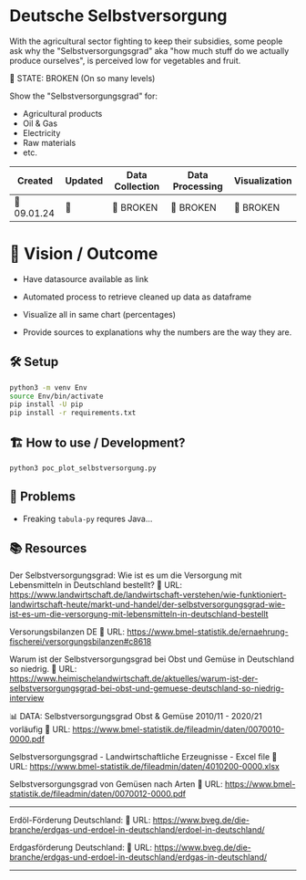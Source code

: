 # Deutsche Selbstversorgung
With the agricultural sector fighting to keep their subsidies, some people ask why the "Selbstversorgungsgrad" aka "how much stuff do we actually produce ourselves", is perceived low for vegetables and fruit.

🛑 STATE: BROKEN (On so many levels)

Show the "Selbstversorgungsgrad" for:
- Agricultural products
- Oil & Gas
- Electricity
- Raw materials
- etc.


| Created     | Updated | Data Collection | Data Processing | Visualization |
| ----------- | ------- | --------- | --------- | -------------- |
| 📆 09.01.24 | 📆      | 🛑 BROKEN | 🛑 BROKEN | 🛑 BROKEN |


# 🚀 Vision / Outcome
- Have datasource available as link
- Automated process to retrieve cleaned up data as dataframe
- Visualize all in same chart (percentages)

- Provide sources to explanations why the numbers are the way they are.

## 🛠️ Setup
```BASH
python3 -m venv Env
source Env/bin/activate
pip install -U pip
pip install -r requirements.txt
```


## 🏗️ How to use / Development?
```BASH
python3 poc_plot_selbstversorgung.py
```

## 🚧 Problems
- Freaking `tabula-py` requres Java...


## 📚️ Resources
Der Selbstversorgungsgrad: Wie ist es um die Versorgung mit Lebensmitteln in Deutschland bestellt?
🔗 URL: https://www.landwirtschaft.de/landwirtschaft-verstehen/wie-funktioniert-landwirtschaft-heute/markt-und-handel/der-selbstversorgungsgrad-wie-ist-es-um-die-versorgung-mit-lebensmitteln-in-deutschland-bestellt

Versorungsbilanzen DE
🔗 URL: https://www.bmel-statistik.de/ernaehrung-fischerei/versorgungsbilanzen#c8618

Warum ist der Selbstversorgungsgrad bei Obst und Gemüse in Deutschland so niedrig.
🔗 URL: https://www.heimischelandwirtschaft.de/aktuelles/warum-ist-der-selbstversorgungsgrad-bei-obst-und-gemuese-deutschland-so-niedrig-interview


📊 DATA:
Selbstversorgungsgrad Obst & Gemüse 2010/11 - 2020/21 vorläufig
🔗 URL: https://www.bmel-statistik.de/fileadmin/daten/0070010-0000.pdf

Selbstversorgungsgrad - Landwirtschaftliche Erzeugnisse - Excel file
🔗 URL: https://www.bmel-statistik.de/fileadmin/daten/4010200-0000.xlsx


Selbstversorgungsgrad von Gemüsen nach Arten
🔗 URL: https://www.bmel-statistik.de/fileadmin/daten/0070012-0000.pdf

---

Erdöl-Förderung Deutschland:
🔗 URL: https://www.bveg.de/die-branche/erdgas-und-erdoel-in-deutschland/erdoel-in-deutschland/

Erdgasförderung Deutschland:
🔗 URL: https://www.bveg.de/die-branche/erdgas-und-erdoel-in-deutschland/erdgas-in-deutschland/

---